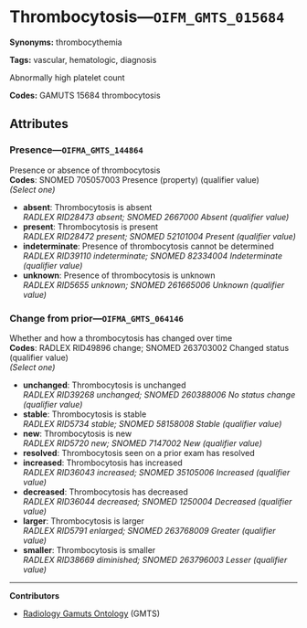 # Thrombocytosis—`OIFM_GMTS_015684`

**Synonyms:** thrombocythemia

**Tags:** vascular, hematologic, diagnosis

Abnormally high platelet count

**Codes:** GAMUTS 15684 thrombocytosis

## Attributes

### Presence—`OIFMA_GMTS_144864`

Presence or absence of thrombocytosis  
**Codes**: SNOMED 705057003 Presence (property) (qualifier value)  
*(Select one)*

- **absent**: Thrombocytosis is absent  
_RADLEX RID28473 absent; SNOMED 2667000 Absent (qualifier value)_
- **present**: Thrombocytosis is present  
_RADLEX RID28472 present; SNOMED 52101004 Present (qualifier value)_
- **indeterminate**: Presence of thrombocytosis cannot be determined  
_RADLEX RID39110 indeterminate; SNOMED 82334004 Indeterminate (qualifier value)_
- **unknown**: Presence of thrombocytosis is unknown  
_RADLEX RID5655 unknown; SNOMED 261665006 Unknown (qualifier value)_

### Change from prior—`OIFMA_GMTS_064146`

Whether and how a thrombocytosis has changed over time  
**Codes**: RADLEX RID49896 change; SNOMED 263703002 Changed status (qualifier value)  
*(Select one)*

- **unchanged**: Thrombocytosis is unchanged  
_RADLEX RID39268 unchanged; SNOMED 260388006 No status change (qualifier value)_
- **stable**: Thrombocytosis is stable  
_RADLEX RID5734 stable; SNOMED 58158008 Stable (qualifier value)_
- **new**: Thrombocytosis is new  
_RADLEX RID5720 new; SNOMED 7147002 New (qualifier value)_
- **resolved**: Thrombocytosis seen on a prior exam has resolved  
- **increased**: Thrombocytosis has increased  
_RADLEX RID36043 increased; SNOMED 35105006 Increased (qualifier value)_
- **decreased**: Thrombocytosis has decreased  
_RADLEX RID36044 decreased; SNOMED 1250004 Decreased (qualifier value)_
- **larger**: Thrombocytosis is larger  
_RADLEX RID5791 enlarged; SNOMED 263768009 Greater (qualifier value)_
- **smaller**: Thrombocytosis is smaller  
_RADLEX RID38669 diminished; SNOMED 263796003 Lesser (qualifier value)_

---

**Contributors**

- [Radiology Gamuts Ontology](https://gamuts.net/) (GMTS)